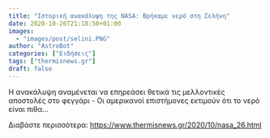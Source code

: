 ```yaml
---
title: "Ιστορική ανακάλυψη της NASA: Βρήκαμε νερό στη Σελήνη"
date: 2020-10-26T21:18:50+01:00
images:
  - "images/post/selini.PNG"
author: "AstroBot"
categories: ["Ειδήσεις"]
tags: ["thermisnews.gr"]
draft: false
---
```


Η ανακάλυψη αναμένεται να επηρεάσει θετικά τις μελλοντικές αποστολές στο φεγγάρι - Οι αμερικανοί επιστήμονες εκτιμούν ότι το νερό είναι πιθα...

Διαβάστε περισσότερα: https://www.thermisnews.gr/2020/10/nasa_26.html
